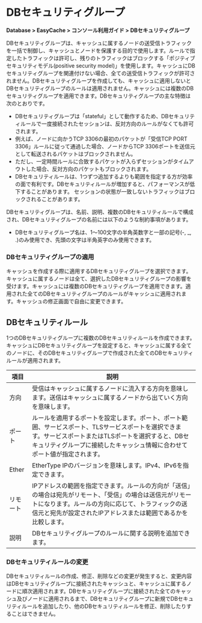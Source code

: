 # DBセキュリティグループ

**Database > EasyCache > コンソール利用ガイド > DBセキュリティグループ**

DBセキュリティグループは、キャッシュに属するノードの送受信トラフィックを一括で制御し、キャッシュとノードを保護する目的で使用します。ルールで指定したトラフィックは許可し、残りのトラフィックはブロックする「ポジティブセキュリティモデル(positive security model)」を使用します。キャッシュにDBセキュリティグループを関連付けない場合、全ての送受信トラフィックが許可されません。DBセキュリティグループを作成しても、キャッシュに適用しないとDBセキュリティグループのルールは適用されません。キャッシュには複数のDBセキュリティグループを適用できます。DBセキュリティグループの主な特徴は次のとおりです。

* DBセキュリティグループは「stateful」として動作するため、DBセキュリティルールで一度接続されたセッションは、反対方向のルールがなくても許可されます。
* 例えば、ノードに向かうTCP 3306の最初のパケットが「受信TCP PORT 3306」ルールに従って通過した場合、ノードからTCP 3306ポートを送信元として転送されるパケットはブロックされません。
* ただし、一定時間ルールに合致するパケットが入らずセッションがタイムアウトした場合、反対方向のパケットもブロックされます。
* DBセキュリティルールは、1つずつ追加するよりも範囲を指定する方が効率の面で有利です。DBセキュリティルールが増加すると、パフォーマンスが低下することがあります。
セッションの状態が一致しないトラフィックはブロックされることがあります。

DBセキュリティグループは、名前、説明、複数のDBセキュリティルールで構成され、DBセキュリティグループの名前には以下のような制約事項があります。

* DBセキュリティグループ名は、1～100文字の半角英数字と一部の記号(-, _, .)のみ使用でき、先頭の文字は半角英字のみ使用できます。

### DBセキュリティグループの適用
キャッシュを作成する際に適用するDBセキュリティグループを選択できます。キャッシュに属するノードは全て、選択したDBセキュリティグループの影響を受けます。キャッシュには複数のDBセキュリティグループを適用できます。適用された全てのDBセキュリティグループのルールがキャッシュに適用されます。キャッシュの修正画面で自由に変更できます。

## DBセキュリティルール
1つのDBセキュリティグループに複数のDBセキュリティルールを作成できます。キャッシュにDBセキュリティグループを設定すると、キャッシュに属する全てのノードに、そのDBセキュリティグループで作成された全てのDBセキュリティルールが適用されます。

| 項目 | 説明 |
| - | - |
| 方向 | 受信はキャッシュに属するノードに流入する方向を意味します。送信はキャッシュに属するノードから出ていく方向を意味します。 |
| ポート | ルールを適用するポートを設定します。ポート、ポート範囲、サービスポート、TLSサービスポートを選択できます。サービスポートまたはTLSポートを選択すると、DBセキュリティグループに接続したキャッシュ情報に合わせてポート値が指定されます。 |
| Ether | EtherType IPのバージョンを意味します。IPv4、IPv6を指定できます。 |
| リモート | IPアドレスの範囲を指定できます。ルールの方向が「送信」の場合は宛先がリモート、「受信」の場合は送信元がリモートになります。ルールの方向に応じて、トラフィックの送信元と宛先が設定されたIPアドレスまたは範囲であるかを比較します。 |
| 説明 | DBセキュリティグループのルールに関する説明を追加できます。 |

### DBセキュリティルールの変更
DBセキュリティルールの作成、修正、削除などの変更が発生すると、変更内容はDBセキュリティグループに接続されたキャッシュと、キャッシュに属するノードに順次適用されます。DBセキュリティグループに接続された全てのキャッシュ及びノードに適用されるまで、DBセキュリティグループに新規でDBセキュリティルールを追加したり、他のDBセキュリティルールを修正、削除したりすることはできません。